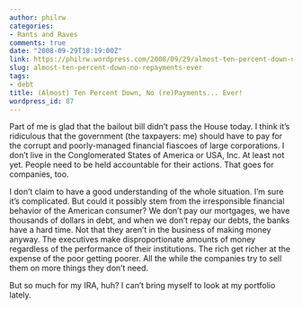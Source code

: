```yaml
---
author: philrw
categories:
- Rants and Raves
comments: true
date: "2008-09-29T18:19:00Z"
link: https://philrw.wordpress.com/2008/09/29/almost-ten-percent-down-no-repayments-ever/
slug: almost-ten-percent-down-no-repayments-ever
tags:
- debt
title: (Almost) Ten Percent Down, No (re)Payments... Ever!
wordpress_id: 87
---
```


Part of me is glad that the bailout bill didn’t pass the House today. I think it’s ridiculous that the government (the taxpayers: me) should have to pay for the corrupt and poorly-managed financial fiascoes of large corporations. I don’t live in the Conglomerated States of America or USA, Inc. At least not yet. People need to be held accountable for their actions. That goes for companies, too.

I don’t claim to have a good understanding of the whole situation. I’m sure it’s complicated. But could it possibly stem from the irresponsible financial behavior of the American consumer? We don’t pay our mortgages, we have thousands of dollars in debt, and when we don’t repay our debts, the banks have a hard time. Not that they aren’t in the business of making money anyway. The executives make disproportionate amounts of money regardless of the performance of their institutions. The rich get richer at the expense of the poor getting poorer. All the while the companies try to sell them on more things they don’t need.

But so much for my IRA, huh? I can’t bring myself to look at my portfolio lately.
